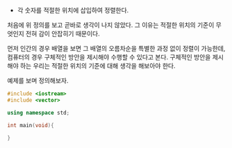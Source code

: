 - 각 숫자를 적절한 위치에 삽입하여 정렬한다.

처음에 위 정의를 보고 곧바로 생각이 나지 않았다.
그 이유는 적절한 위치의 기준이 무엇인지 전혀 감이 안잡히기 때문이다.

먼저 인간의 경우 배열을 보면 그 배열의 오름차순을 특별한 과정 없이 정렬이 가능한데, 컴퓨터의 경우 구체적인 방안을 제시해야 수행할 수 있다고 본다.
구체적인 방안을 제시해야 하는 우리는 적절한 위치의 기준에 대해 생각을 해보아야 한다.

예제를 보며 정의해보자.

```c++ title='오름차순'
#include <iostream>
#include <vector>

using namespace std;

int main(void){
	
}
```